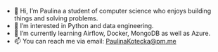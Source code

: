 - 👋 Hi, I’m Paulina a student of computer science who enjoys building things and solving problems. 
- 👀 I’m interested in Python and data engineering.
- 🌱 I’m currently learning Airflow, Docker, MongoDB as well as Azure.
- 📫 You can reach me via email: PaulinaKotecka@pm.me
